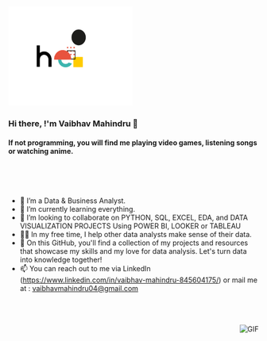 <img src="https://github.com/vaibhavmahindru/vaibhavmahindru/blob/master/hello.gif" alt="alt text" width="250" height="200" />

### Hi there, !'m Vaibhav Mahindru 👋

#### If not programming, you will find me playing video games, listening songs or watching anime.

<br><br><br>



- 🔭 I’m a Data & Business Analyst.
- 🧠 I’m currently learning everything.
- 🤝 I’m looking to collaborate on PYTHON, SQL, EXCEL, EDA, and DATA VISUALIZATION PROJECTS Using POWER BI, LOOKER or TABLEAU
- 👩‍💻 In my free time, I help other data analysts make sense of their data.
- 🌱 On this GitHub, you'll find a collection of my projects and resources that showcase my skills and my love for data analysis. Let's turn data into knowledge together!
- 📫 You can reach out to me via LinkedIn (https://www.linkedin.com/in/vaibhav-mahindru-845604175/) or mail me at : vaibhavmahindru04@gmail.com

<br><br><br>
<img align="right" alt="GIF" src="https://media.giphy.com/media/ZVik7pBtu9dNS/giphy.gif"  />

<br><br><br>




